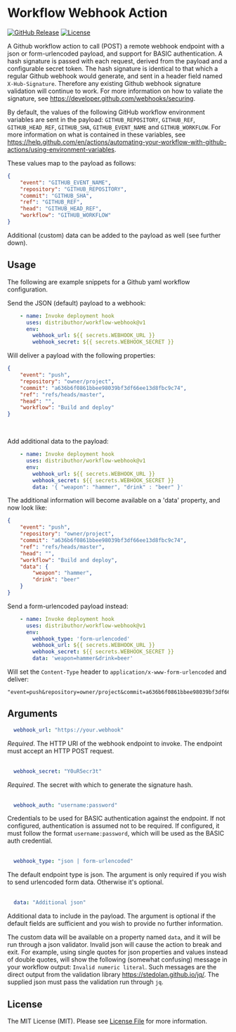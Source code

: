 # Workflow Webhook Action

[![GitHub Release][ico-release]][link-github-release]
[![License][ico-license]](LICENSE)

A Github workflow action to call (POST) a remote webhook endpoint with a json or form-urlencoded
payload, and support for BASIC authentication. A hash signature is passed with each request, 
derived from the payload and a configurable secret token. The hash signature is 
identical to that which a regular Github webhook would generate, and sent in a header 
field named `X-Hub-Signature`. Therefore any existing Github webhook signature 
validation will continue to work. For more information on how to valiate the signature, 
see <https://developer.github.com/webhooks/securing>.

By default, the values of the following GitHub workflow environment variables are sent in the 
payload: `GITHUB_REPOSITORY`, `GITHUB_REF`, `GITHUB_HEAD_REF`, `GITHUB_SHA`, `GITHUB_EVENT_NAME` 
and `GITHUB_WORKFLOW`. For more information on what is contained in these variables, see 
<https://help.github.com/en/actions/automating-your-workflow-with-github-actions/using-environment-variables>. 

These values map to the payload as follows:

```json
{
    "event": "GITHUB_EVENT_NAME",
    "repository": "GITHUB_REPOSITORY",
    "commit": "GITHUB_SHA",
    "ref": "GITHUB_REF",
    "head": "GITHUB_HEAD_REF",
    "workflow": "GITHUB_WORKFLOW"
}
```

Additional (custom) data can be added to the payload as well (see further down).


## Usage

The following are example snippets for a Github yaml workflow configuration. <br/>

Send the JSON (default) payload to a webhook:

```yml
    - name: Invoke deployment hook
      uses: distributhor/workflow-webhook@v1
      env:
        webhook_url: ${{ secrets.WEBHOOK_URL }}
        webhook_secret: ${{ secrets.WEBHOOK_SECRET }}
```

Will deliver a payload with the following properties:

```json
{
    "event": "push",
    "repository": "owner/project",
    "commit": "a636b6f0861bbee98039bf3df66ee13d8fbc9c74",
    "ref": "refs/heads/master",
    "head": "",
    "workflow": "Build and deploy"
}
```
<br/>

Add additional data to the payload:

```yml
    - name: Invoke deployment hook
      uses: distributhor/workflow-webhook@v1
      env:
        webhook_url: ${{ secrets.WEBHOOK_URL }}
        webhook_secret: ${{ secrets.WEBHOOK_SECRET }}
        data: '{ "weapon": "hammer", "drink" : "beer" }'
```

The additional information will become available on a 'data' property,
and now look like:

```json
{
    "event": "push",
    "repository": "owner/project",
    "commit": "a636b6f0861bbee98039bf3df66ee13d8fbc9c74",
    "ref": "refs/heads/master",
    "head": "",
    "workflow": "Build and deploy",
    "data": {
        "weapon": "hammer",
        "drink": "beer"
    }
}
```

Send a form-urlencoded payload instead:

```yml
    - name: Invoke deployment hook
      uses: distributhor/workflow-webhook@v1
      env:
        webhook_type: 'form-urlencoded'
        webhook_url: ${{ secrets.WEBHOOK_URL }}
        webhook_secret: ${{ secrets.WEBHOOK_SECRET }}
        data: 'weapon=hammer&drink=beer'
```

Will set the `Content-Type` header to `application/x-www-form-urlencoded` and deliver:

```csv
"event=push&repository=owner/project&commit=a636b6f0861bbee98039bf3df66ee13d8fbc9c74&ref=refs/heads/master&head=&weapon=hammer&drink=beer"
```

## Arguments

```yml 
  webhook_url: "https://your.webhook"
```

*Required*. The HTTP URI of the webhook endpoint to invoke. The endpoint must accept 
an HTTP POST request. <br/><br/>


```yml 
  webhook_secret: "Y0uR5ecr3t"
```

*Required*. The secret with which to generate the signature hash. <br/><br/>

```yml 
  webhook_auth: "username:password"
```

Credentials to be used for BASIC authentication against the endpoint. If not configured,
authentication is assumed not to be required. If configured, it must follow the format
`username:password`, which will be used as the BASIC auth credential.<br/><br/>

```yml 
  webhook_type: "json | form-urlencoded"
```

The default endpoint type is json. The argument is only required if you wish to send urlencoded form data. 
Otherwise it's optional. <br/><br/>

```yml 
  data: "Additional json"
```

Additional data to include in the payload. The argument is optional if the default 
fields are sufficient and you wish to provide no further information.

The custom data will be available on a property named `data`, and it will be run through 
a json validator. Invalid json will cause the action to break and exit. For example, using 
single quotes for json properties and values instead of double quotes, will show the 
following (somewhat confusing) message in your workflow output: `Invalid numeric literal`. 
Such messages are the direct output from the validation library <https://stedolan.github.io/jq/>. 
The supplied json must pass the validation run through `jq`.


## License

The MIT License (MIT). Please see [License File](LICENSE) for more information.

[ico-release]: https://img.shields.io/github/tag/distributhor/workflow-webhook.svg
[ico-license]: https://img.shields.io/badge/license-MIT-brightgreen.svg
[link-github-release]: https://github.com/distributhor/workflow-webhook/releases
